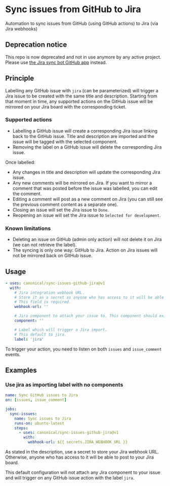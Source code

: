 # Sync issues from GitHub to Jira

Automation to sync issues from GitHub (using GitHub actions) to Jira (via Jira webhooks)

## Deprecation notice

This repo is now deprecated and not in use anymore by any active project. Please use [the Jira sync bot GitHub app](https://github.com/canonical/gh-jira-sync-bot) instead.

## Principle

Labelling any GitHub issue with `jira` (can be parameterized) will trigger a Jira issue to be created with the same
title and description. Starting from that moment in time, any supported actions on the GitHub issue will be mirrored
on your Jira board with the corresponding ticket.

### Supported actions

* Labelling a GitHub issue will create a corresponding Jira issue linking back to the GitHub issue. Title and description
  are imported and the issue will be tagged with the selected component.
* Removing the label on a GitHub issue will delete the corresponding Jira issue.

Once labelled:

* Any changes in title and description will update the corresponding Jira issue.
* Any new comments will be mirrored on Jira. If you want to mirror a comment that was posted before the issue was
  labelled, you can edit the comment.
* Editing a comment will post as a new comment on Jira (you can still see the previous comment content as a separate one).
* Closing an issue will set the Jira issue to `Done`.
* Reopening an issue will set the Jira issue to `Selected for development`.

### Known limitations

* Deleting an issue on GitHub (admin only action) will not delete it on Jira (we can not retrieve the label).
* The syncing is only one way: GitHub to Jira. Action on Jira issues will not be mirrored back on GitHub issue.

## Usage

```yaml
- uses: canonical/sync-issues-github-jira@v1
  with:
    # Jira integration webhook URL.
    # Store it as a secret as anyone who has access to it will be able to post to your Jira board.
    # This field is required.
    webhook-url: ''

    # Jira component to attach your issue to. This component should exists in your project.
    component: ''

    # Label which will trigger a Jira import.
    # This default to jira.
    label: 'jira'
```

To trigger your action, you need to listen on both `issues` and `issue_comment` events.

## Examples

### Use jira as importing label with no components

```yaml
name: Sync GitHub issues to Jira
on: [issues, issue_comment]

jobs:
  sync-issues:
    name: Sync issues to Jira
    runs-on: ubuntu-latest
    steps:
      - uses: canonical/sync-issues-github-jira@v1
        with:
          webhook-url: ${{ secrets.JIRA_WEBHOOK_URL }}
```

As stated in the description, use a secret to store your Jira webhook URL. Otherwise, anyone who has access to it
will be able to post to your Jira board.

This default configuration will not attach any Jira component to your issue and will trigger on any GitHub issue action
with the label `jira`.
